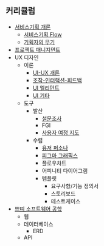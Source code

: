 ## 커리큘럼

- [서비스기획 개론](서비스기획%20개론.md)
	- [서비스기획 Flow](서비스기획%20Flow.md)
	- [기획자의 무기](기획자의%20무기.md)
- [프로젝트 매니지먼트](프로젝트%20매니지먼트.md)
- UX 디자인
	- 이론
		- [UI-UX 개론](UI-UX%20개론.md)
		- [조작-인터랙션-피드백](조작-인터랙션-피드백.md)
		- [UI 엘리먼트](UI%20엘리먼트.md)
		- [UI 기타](UI%20기타.md)
	- 도구
		- 발산
			- [설문조사](설문조사.md)
			- FGI
			- [사용자 여정 지도](사용자%20여정%20지도.md)
		- 수렴
			- [유저 퍼소나](유저%20퍼소나.md)
			- [피그마 그래픽스](../노코드%20엔지니어링/피그마%20그래픽스.md)
			- 플로우차트
			- 어피니티 다이어그램
			- 템플릿
				- 요구사항/기능 정의서
				- 스토리보드
				- 테스트케이스
- [쁘띠 소프트웨어 공학](쁘띠%20소프트웨어%20공학.md)
	- 웹
	- 데이터베이스
		- ERD
	- API